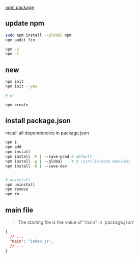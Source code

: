 [npm package](https://www.npmjs.com)
## update npm
```bash
sudo npm install --global npm
npm audit fix

npm -v
npm -l
```


## new
```bash 
npm init
npm init --yes

# or 

npm create
```


## install package.json
install all dependencies in package.json
```bash
npm i
npm add
npm install
npm install -P | --save-prod # default
npm install -g | --global    # @ /usr/lib/node_modules/
npm install -D | --save-dev


# uninstall 
npm uninstall
npm remove
npm rm
```


## main file
> The starting file is the value of "main" in 'package.json'
```json
{
  // ...
  "main": "index.js",
  // ...
}
```

